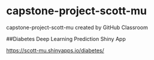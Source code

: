 # capstone-project-scott-mu
capstone-project-scott-mu created by GitHub Classroom




##Diabetes Deep Learning Prediction Shiny App





https://scott-mu.shinyapps.io/diabetes/
